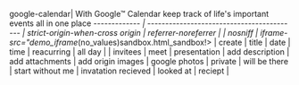google-calendar| With Google™ Calendar keep track of life's important events all in one place
_------------- | ------------------------------------------
| strict-origin-when-cross origin | referrer-noreferrer |
| nosniff | iframe- src="demo_iframe_(no_values)sandbox.html_sandbox!></iframe>
| create | title | date | time | reacurring | all day |
| invitees | meet | presentation | add description | add attachments
| add origin images | google photos | private | will be there | start without me
| invatation recieved | looked at | reciept | 

